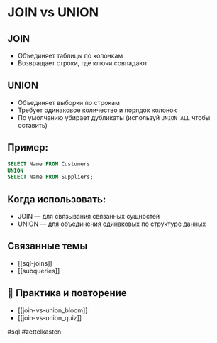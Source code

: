 # JOIN vs UNION

## JOIN
- Объединяет таблицы по колонкам
- Возвращает строки, где ключи совпадают

## UNION
- Объединяет выборки по строкам
- Требует одинаковое количество и порядок колонок
- По умолчанию убирает дубликаты (используй `UNION ALL` чтобы оставить)

## Пример:
```sql
SELECT Name FROM Customers
UNION
SELECT Name FROM Suppliers;
```

## Когда использовать:
- JOIN — для связывания связанных сущностей
- UNION — для объединения одинаковых по структуре данных

## Связанные темы
- [[sql-joins]]
- [[subqueries]]

## 🔁 Практика и повторение
- [[join-vs-union_bloom]]
- [[join-vs-union_quiz]]

#sql #zettelkasten